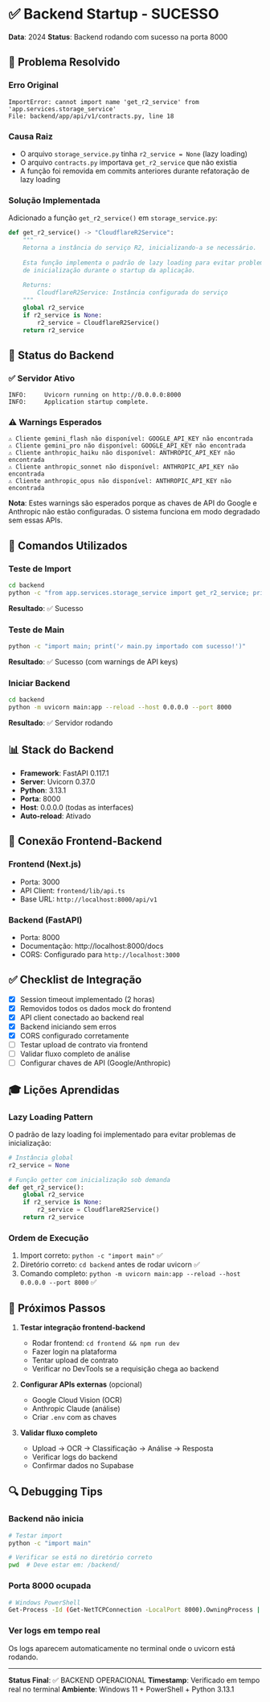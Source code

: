 # ✅ Backend Startup - SUCESSO

**Data**: 2024
**Status**: Backend rodando com sucesso na porta 8000

## 🎯 Problema Resolvido

### Erro Original
```
ImportError: cannot import name 'get_r2_service' from 'app.services.storage_service'
File: backend/app/api/v1/contracts.py, line 18
```

### Causa Raiz
- O arquivo `storage_service.py` tinha `r2_service = None` (lazy loading)
- O arquivo `contracts.py` importava `get_r2_service` que não existia
- A função foi removida em commits anteriores durante refatoração de lazy loading

### Solução Implementada
Adicionado a função `get_r2_service()` em `storage_service.py`:

```python
def get_r2_service() -> "CloudflareR2Service":
    """
    Retorna a instância do serviço R2, inicializando-a se necessário.
    
    Esta função implementa o padrão de lazy loading para evitar problemas
    de inicialização durante o startup da aplicação.
    
    Returns:
        CloudflareR2Service: Instância configurada do serviço
    """
    global r2_service
    if r2_service is None:
        r2_service = CloudflareR2Service()
    return r2_service
```

## 🚀 Status do Backend

### ✅ Servidor Ativo
```
INFO:     Uvicorn running on http://0.0.0.0:8000
INFO:     Application startup complete.
```

### ⚠️ Warnings Esperados
```
⚠️ Cliente gemini_flash não disponível: GOOGLE_API_KEY não encontrada
⚠️ Cliente gemini_pro não disponível: GOOGLE_API_KEY não encontrada
⚠️ Cliente anthropic_haiku não disponível: ANTHROPIC_API_KEY não encontrada
⚠️ Cliente anthropic_sonnet não disponível: ANTHROPIC_API_KEY não encontrada
⚠️ Cliente anthropic_opus não disponível: ANTHROPIC_API_KEY não encontrada
```

**Nota**: Estes warnings são esperados porque as chaves de API do Google e Anthropic não estão configuradas. O sistema funciona em modo degradado sem essas APIs.

## 🔧 Comandos Utilizados

### Teste de Import
```bash
cd backend
python -c "from app.services.storage_service import get_r2_service; print('✓ Import OK')"
```
**Resultado**: ✅ Sucesso

### Teste de Main
```bash
python -c "import main; print('✓ main.py importado com sucesso!')"
```
**Resultado**: ✅ Sucesso (com warnings de API keys)

### Iniciar Backend
```bash
cd backend
python -m uvicorn main:app --reload --host 0.0.0.0 --port 8000
```
**Resultado**: ✅ Servidor rodando

## 📊 Stack do Backend

- **Framework**: FastAPI 0.117.1
- **Server**: Uvicorn 0.37.0
- **Python**: 3.13.1
- **Porta**: 8000
- **Host**: 0.0.0.0 (todas as interfaces)
- **Auto-reload**: Ativado

## 🔗 Conexão Frontend-Backend

### Frontend (Next.js)
- Porta: 3000
- API Client: `frontend/lib/api.ts`
- Base URL: `http://localhost:8000/api/v1`

### Backend (FastAPI)
- Porta: 8000
- Documentação: http://localhost:8000/docs
- CORS: Configurado para `http://localhost:3000`

## ✅ Checklist de Integração

- [x] Session timeout implementado (2 horas)
- [x] Removidos todos os dados mock do frontend
- [x] API client conectado ao backend real
- [x] Backend iniciando sem erros
- [x] CORS configurado corretamente
- [ ] Testar upload de contrato via frontend
- [ ] Validar fluxo completo de análise
- [ ] Configurar chaves de API (Google/Anthropic)

## 🎓 Lições Aprendidas

### Lazy Loading Pattern
O padrão de lazy loading foi implementado para evitar problemas de inicialização:
```python
# Instância global
r2_service = None

# Função getter com inicialização sob demanda
def get_r2_service():
    global r2_service
    if r2_service is None:
        r2_service = CloudflareR2Service()
    return r2_service
```

### Ordem de Execução
1. Import correto: `python -c "import main"` ✅
2. Diretório correto: `cd backend` antes de rodar uvicorn ✅
3. Comando completo: `python -m uvicorn main:app --reload --host 0.0.0.0 --port 8000` ✅

## 📝 Próximos Passos

1. **Testar integração frontend-backend**
   - Rodar frontend: `cd frontend && npm run dev`
   - Fazer login na plataforma
   - Tentar upload de contrato
   - Verificar no DevTools se a requisição chega ao backend

2. **Configurar APIs externas** (opcional)
   - Google Cloud Vision (OCR)
   - Anthropic Claude (análise)
   - Criar `.env` com as chaves

3. **Validar fluxo completo**
   - Upload → OCR → Classificação → Análise → Resposta
   - Verificar logs do backend
   - Confirmar dados no Supabase

## 🔍 Debugging Tips

### Backend não inicia
```bash
# Testar import
python -c "import main"

# Verificar se está no diretório correto
pwd  # Deve estar em: /backend/
```

### Porta 8000 ocupada
```bash
# Windows PowerShell
Get-Process -Id (Get-NetTCPConnection -LocalPort 8000).OwningProcess | Stop-Process -Force
```

### Ver logs em tempo real
Os logs aparecem automaticamente no terminal onde o uvicorn está rodando.

---

**Status Final**: ✅ BACKEND OPERACIONAL
**Timestamp**: Verificado em tempo real no terminal
**Ambiente**: Windows 11 + PowerShell + Python 3.13.1
